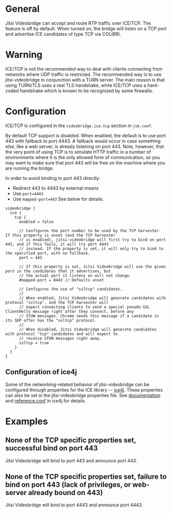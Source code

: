 # General
Jitsi Videobridge can accept and route RTP traffic over ICE/TCP. 
The feature is off by default. When turned on, the bridge will listen
on a TCP port and advertise ICE candidates of type TCP via COLIBRI.

# Warning
ICE/TCP is not the recommended way to deal with clients connecting
from networks where UDP traffic is restricted. The recommended way
is to use jitsi-videobridge in conjunction with a TURN server. The 
main reason is that using TURN/TLS uses a real TLS handshake, while 
ICE/TCP uses a hard-coded handshake which is known to be recognized
by some firewalls.

# Configuration
ICE/TCP is configured in the `videobridge.ice.tcp` section in `jvb.conf`.

By default TCP support is disabled. When enabled, the default is to
use port 443 with fallback to port 4443. A fallback would occur in
case something else, like a web server, is already listening on
port 443. Note, however, that the very point of using TCP is to
simulate HTTP traffic in a number of environments where it is the
only allowed form of communication, so you may want to make sure that 
port 443 will be free on the machine where you are running the 
bridge. 

In order to avoid binding to port 443 directly:
* Redirect 443 to 4443 by external means
* Use `port=4443`
* Use `mapped-port=443`
See below for details.

```hocon
videobridge {
  ice {
    tcp {
      enabled = false

      // Configures the port number to be used by the TCP harvester. If this property is unset (and the TCP harvester
      // is enabled), jitsi-videobridge will first try to bind on port 443, and if this fails, it will try port 4443
      // instead. If the property is set, it will only try to bind to the specified port, with no fallback.
      port = 443

      // If this property is set, Jitsi Videobridge will use the given port in the candidates that it advertises, but
      // the actual port it listens on will not change.
      #mapped-port = 8443 // Defaults unset

      // Configures the use of "ssltcp" candidates.
      //
      // When enabled, Jitsi Videobridge will generate candidates with protocol "ssltcp", and the TCP harvester will
      // expect connecting clients to send a special pseudo-SSL ClientHello message right after they connect, before any
      // STUN messages. Chrome sends this message if a candidate in its SDP offer has the "ssltcp" protocol.
      //
      // When disabled, Jitsi Videobridge will generate candidates with protocol "tcp" candidates and will expect to
      // receive STUN messages right away.
      ssltcp = true
    }
  }
}
```

## Configuration of ice4j

Some of the networking-related behavior of jitsi-videobridge can be configured
through properties for the ICE library -- [ice4j](https://github.com/jitsi/ice4j).
These properties can also be set in the jitsi-videobridge properties file. See
[documentation](https://github.com/jitsi/ice4j/blob/master/doc/configuration.md) and
[reference.conf](https://github.com/jitsi/ice4j/blob/master/src/main/resources/reference.conf#L37) in ice4j for
details.

# Examples
## None of the TCP specific properties set, successful bind on port 443
Jitsi Videobridge will bind to port 443 and announce port 443.

## None of the TCP specific properties set, failure to bind on port 443 (lack of privileges, or web-server already bound on 443)
Jitsi Videobridge will bind to port 4443 and announce port 4443.
